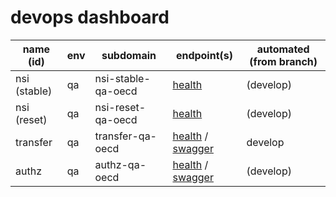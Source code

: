 # devops dashboard

|name (id)|env|subdomain|endpoint(s)|automated (from branch)|
|---|---|---|---|---|
|nsi (stable)|qa|nsi-stable-qa-oecd|[health](http://nsi-stable-qa-oecd.redpelicans.com/health)|(develop)|-|
|nsi (reset)|qa|nsi-reset-qa-oecd|[health](http://nsi-reset-qa-oecd.redpelicans.com/health)|(develop)|-|
|transfer|qa|transfer-qa-oecd|[health](http://transfer-qa-oecd.redpelicans.com/health) / [swagger](http://transfer-qa-oecd.redpelicans.com/swagger)|develop|
|authz|qa|authz-qa-oecd|[health](http://authz-qa-oecd.redpelicans.com/health) / [swagger](http://authz-qa-oecd.redpelicans.com/swagger)|(develop)|
